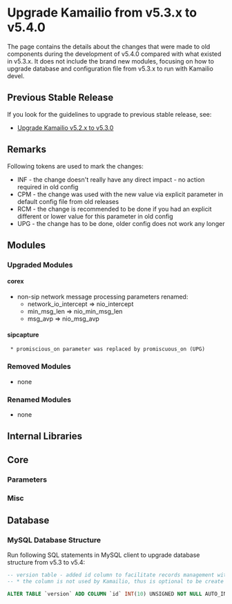 # Upgrade Kamailio from v5.3.x to v5.4.0

The page contains the details about the changes that were made to old
components during the development of v5.4.0 compared with what existed
in v5.3.x. It does not include the brand new modules, focusing on how to
upgrade database and configuration file from v5.3.x to run with Kamailio
devel.

## Previous Stable Release

If you look for the guidelines to upgrade to previous stable release,
see:

-   [Upgrade Kamailio v5.2.x to v5.3.0](../install/upgrade/5.2.x-to-5.3.0.md)

## Remarks

Following tokens are used to mark the changes:

-   INF - the change doesn't really have any direct impact - no action
    required in old config
-   CPM - the change was used with the new value via explicit parameter
    in default config file from old releases
-   RCM - the change is recommended to be done if you had an explicit
    different or lower value for this parameter in old config
-   UPG - the change has to be done, older config does not work any
    longer

## Modules

### Upgraded Modules

#### corex

-   non-sip network message processing parameters renamed:
    -   network_io_intercept => nio_intercept
    -   min_msg_len => nio_min_msg_len
    -   msg_avp => nio_msg_avp

#### sipcapture

     * promiscious_on parameter was replaced by promiscuous_on (UPG)

### Removed Modules

-   none

### Renamed Modules

-   none

## Internal Libraries

## Core

### Parameters

### Misc

## Database

### MySQL Database Structure

Run following SQL statements in MySQL client to upgrade database
structure from v5.3 to v5.4:

``` sql
-- version table - added id column to facilitate records management with external tools
-- * the column is not used by Kamailio, thus is optional to be create

ALTER TABLE `version` ADD COLUMN `id` INT(10) UNSIGNED NOT NULL AUTO_INCREMENT, ADD PRIMARY KEY (`id`);

```
